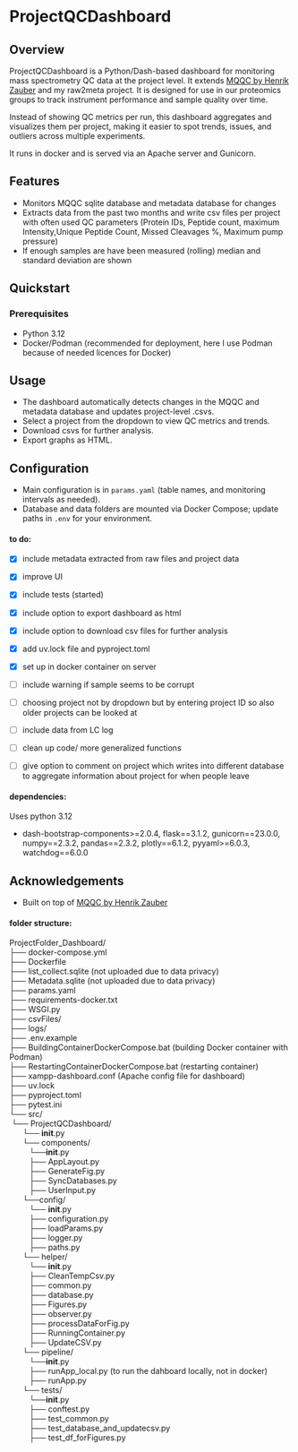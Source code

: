 # ProjectQCDashboard

## Overview
ProjectQCDashboard is a Python/Dash-based dashboard for monitoring mass spectrometry QC data at the project level. It extends [MQQC by Henrik Zauber](https://rdrr.io/rforge/mqqc/man/mqqc-package.html) and my raw2meta project. It is designed for use in our proteomics groups to track instrument performance and sample quality over time.

Instead of showing QC metrics per run, this dashboard aggregates and visualizes them per project, making it easier to spot trends, issues, and outliers across multiple experiments.

It runs in docker and is served via an Apache server and Gunicorn.

## Features
- Monitors MQQC sqlite database and metadata database for changes
- Extracts data from the past two months and write csv files per project with often used QC parameters (Protein IDs, Peptide count, maximum Intensity,Unique Peptide Count, Missed Cleavages %, Maximum pump pressure)
- If enough samples are have been measured (rolling) median and standard deviation are shown

## Quickstart

### Prerequisites
- Python 3.12
- Docker/Podman (recommended for deployment, here I use Podman because of needed licences for Docker)


## Usage
- The dashboard automatically detects changes in the MQQC and metadata database and updates project-level .csvs.
- Select a project from the dropdown to view QC metrics and trends.
- Download csvs for further analysis.
- Export graphs as HTML.

## Configuration
- Main configuration is in `params.yaml` (table names, and monitoring intervals as needed).
- Database and data folders are mounted via Docker Compose; update paths in `.env` for your environment.


#### to do:
- [x] include metadata extracted from raw files and project data
- [x] improve UI
- [x] include tests (started)
- [x] include option to export dashboard as html
- [x] include option to download csv files for further analysis
- [x] add uv.lock file and pyproject.toml
- [x] set up in docker container on server
- [ ] include warning if sample seems to be corrupt
- [ ] choosing project not by dropdown but by entering project ID so also older projects can be looked at
- [ ] include data from LC log
- [ ] clean up code/ more generalized functions
- [ ] give option to comment on project which writes into different database to aggregate information about project for when people leave


#### dependencies:
Uses python 3.12
- dash-bootstrap-components>=2.0.4, flask==3.1.2, gunicorn==23.0.0, numpy==2.3.2, pandas==2.3.2, plotly==6.1.2, pyyaml>=6.0.3, watchdog==6.0.0

## Acknowledgements
- Built on top of [MQQC by Henrik Zauber](https://rdrr.io/rforge/mqqc/man/mqqc-package.html)

#### folder structure:
ProjectFolder_Dashboard/  
├── docker-compose.yml  
├── Dockerfile  
├── list_collect.sqlite (not uploaded due to data privacy)  
├── Metadata.sqlite   (not uploaded due to data privacy)  
├── params.yaml  
├── requirements-docker.txt  
├── WSGI.py  
├── csvFiles/    
├── logs/    
├── .env.example   
├── BuildingContainerDockerCompose.bat (building Docker container with Podman)  
├── RestartingContainerDockerCompose.bat (restarting container)  
├── xampp-dashboard.conf (Apache config file for dashboard)  
├── uv.lock  
├── pyproject.toml  
├── pytest.ini  
└── src/    
&nbsp;└── ProjectQCDashboard/    
&nbsp;&nbsp;&nbsp;&nbsp;&nbsp;&nbsp;└── __init__.py  
&nbsp;&nbsp;&nbsp;&nbsp;&nbsp;&nbsp;└── components/  
&nbsp;&nbsp;&nbsp;&nbsp;&nbsp;&nbsp;&nbsp;&nbsp;&nbsp;└──__init__.py  
&nbsp;&nbsp;&nbsp;&nbsp;&nbsp;&nbsp;&nbsp;&nbsp;&nbsp;├── AppLayout.py  
&nbsp;&nbsp;&nbsp;&nbsp;&nbsp;&nbsp;&nbsp;&nbsp;&nbsp;├── GenerateFig.py  
&nbsp;&nbsp;&nbsp;&nbsp;&nbsp;&nbsp;&nbsp;&nbsp;&nbsp;├── SyncDatabases.py  
&nbsp;&nbsp;&nbsp;&nbsp;&nbsp;&nbsp;&nbsp;&nbsp;&nbsp;├── UserInput.py  
&nbsp;&nbsp;&nbsp;&nbsp;&nbsp;&nbsp;└──config/  
&nbsp;&nbsp;&nbsp;&nbsp;&nbsp;&nbsp;&nbsp;&nbsp;&nbsp;└── __init__.py  
&nbsp;&nbsp;&nbsp;&nbsp;&nbsp;&nbsp;&nbsp;&nbsp;&nbsp;├── configuration.py  
&nbsp;&nbsp;&nbsp;&nbsp;&nbsp;&nbsp;&nbsp;&nbsp;&nbsp;├── loadParams.py  
&nbsp;&nbsp;&nbsp;&nbsp;&nbsp;&nbsp;&nbsp;&nbsp;&nbsp;├── logger.py  
&nbsp;&nbsp;&nbsp;&nbsp;&nbsp;&nbsp;&nbsp;&nbsp;&nbsp;├── paths.py  
&nbsp;&nbsp;&nbsp;&nbsp;&nbsp;&nbsp;└── helper/    
&nbsp;&nbsp;&nbsp;&nbsp;&nbsp;&nbsp;&nbsp;&nbsp;&nbsp;└── __init__.py  
&nbsp;&nbsp;&nbsp;&nbsp;&nbsp;&nbsp;&nbsp;&nbsp;&nbsp;├── CleanTempCsv.py  
&nbsp;&nbsp;&nbsp;&nbsp;&nbsp;&nbsp;&nbsp;&nbsp;&nbsp;├── common.py  
&nbsp;&nbsp;&nbsp;&nbsp;&nbsp;&nbsp;&nbsp;&nbsp;&nbsp;├── database.py  
&nbsp;&nbsp;&nbsp;&nbsp;&nbsp;&nbsp;&nbsp;&nbsp;&nbsp;├── Figures.py  
&nbsp;&nbsp;&nbsp;&nbsp;&nbsp;&nbsp;&nbsp;&nbsp;&nbsp;├── observer.py    
&nbsp;&nbsp;&nbsp;&nbsp;&nbsp;&nbsp;&nbsp;&nbsp;&nbsp;├── processDataForFig.py    
&nbsp;&nbsp;&nbsp;&nbsp;&nbsp;&nbsp;&nbsp;&nbsp;&nbsp;├── RunningContainer.py    
&nbsp;&nbsp;&nbsp;&nbsp;&nbsp;&nbsp;&nbsp;&nbsp;&nbsp;├── UpdateCSV.py    
&nbsp;&nbsp;&nbsp;&nbsp;&nbsp;&nbsp;└── pipeline/    
&nbsp;&nbsp;&nbsp;&nbsp;&nbsp;&nbsp;&nbsp;&nbsp;&nbsp;└──__init__.py    
&nbsp;&nbsp;&nbsp;&nbsp;&nbsp;&nbsp;&nbsp;&nbsp;&nbsp;├── runApp_local.py  (to run the dahboard locally, not in docker)  
&nbsp;&nbsp;&nbsp;&nbsp;&nbsp;&nbsp;&nbsp;&nbsp;&nbsp;├── runApp.py    
&nbsp;&nbsp;&nbsp;&nbsp;&nbsp;&nbsp;└── tests/    
&nbsp;&nbsp;&nbsp;&nbsp;&nbsp;&nbsp;&nbsp;&nbsp;&nbsp;└──__init__.py    
&nbsp;&nbsp;&nbsp;&nbsp;&nbsp;&nbsp;&nbsp;&nbsp;&nbsp;├── conftest.py    
&nbsp;&nbsp;&nbsp;&nbsp;&nbsp;&nbsp;&nbsp;&nbsp;&nbsp;├── test_common.py  		    
&nbsp;&nbsp;&nbsp;&nbsp;&nbsp;&nbsp;&nbsp;&nbsp;&nbsp;├── test_database_and_updatecsv.py  
&nbsp;&nbsp;&nbsp;&nbsp;&nbsp;&nbsp;&nbsp;&nbsp;&nbsp;├── test_df_forFigures.py  


